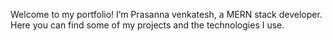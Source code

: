 Welcome to my portfolio! I’m Prasanna venkatesh, a MERN stack developer. Here you can find some of my projects and the technologies I use.